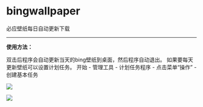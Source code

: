# bingwallpaper
必应壁纸每日自动更新下载

<hr>

**使用方法：**

双击后程序会自动更新当天的bing壁纸到桌面，然后程序自动退出。 如果要每天更新壁纸可以设置计划任务。 开始 - 管理工具 - 计划任务程序 - 点击菜单“操作” - 创建基本任务

![](http://tiebapic.baidu.com/forum/w%3D580/sign=e7ef1bf0da11728b302d8c2af8fdc3b3/f55146166d224f4a164be7721ef790529922d12f.jpg)

![](http://tiebapic.baidu.com/forum/w%3D580/sign=7dff1843dffcc3ceb4c0c93ba244d6b7/670e432309f79052a2cdd35f1bf3d7ca7acbd52f.jpg)
